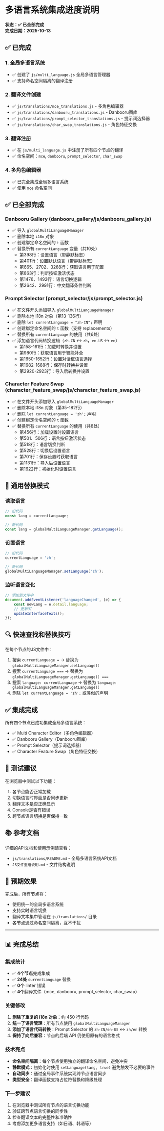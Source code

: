 # 多语言系统集成进度说明

**状态：✅ 已全部完成**  
**完成日期：2025-10-13**

## ✅ 已完成

### 1. 全局多语言系统
- ✅ 创建了 `js/multi_language.js` 全局多语言管理器
- ✅ 支持命名空间隔离的翻译注册

### 2. 翻译文件创建
- ✅ `js/translations/mce_translations.js` - 多角色编辑器
- ✅ `js/translations/danbooru_translations.js` - Danbooru图库
- ✅ `js/translations/prompt_selector_translations.js` - 提示词选择器
- ✅ `js/translations/char_swap_translations.js` - 角色特征交换

### 3. 翻译注册
- ✅ 在 `js/multi_language.js` 中注册了所有四个节点的翻译
- ✅ 命名空间：`mce`, `danbooru`, `prompt_selector`, `char_swap`

### 4. 多角色编辑器
- ✅ 已完全集成全局多语言系统
- ✅ 使用 `mce` 命名空间

## ✅ 已全部完成

### Danbooru Gallery (danbooru_gallery/js/danbooru_gallery.js)
- ✅ 导入 `globalMultiLanguageManager`
- ✅ 删除本地 `i18n` 对象
- ✅ 创建绑定命名空间的 `t` 函数
- ✅ 替换所有 `currentLanguage` 变量（共10处）
  - 第398行：设置语言（带静默标志）
  - 第401行：设置默认语言（带静默标志）
  - 第665、2702、3268行：获取语言用于配置
  - 第863行：判断按钮激活状态
  - 第1476、1492行：语言切换逻辑
  - 第2642、2991行：中文翻译条件判断

### Prompt Selector (prompt_selector/js/prompt_selector.js)
- ✅ 在文件开头添加导入 `globalMultiLanguageManager`
- ✅ 删除本地 i18n 对象（第13-136行）
- ✅ 删除 `let currentLanguage = "zh-CN";` 声明
- ✅ 创建绑定命名空间的 `t` 函数（支持 replacements）
- ✅ 替换所有 `currentLanguage` 的使用（共6处）
- ✅ 添加语言代码转换逻辑（`zh-CN` ↔ `zh`，`en-US` ↔ `en`）
  - 第158-161行：加载时转换并设置
  - 第980行：获取语言用于智能补全
  - 第1650-1652行：设置对话框语言选择
  - 第1682-1688行：保存时转换并设置
  - 第2920-2923行：导入后转换并设置

### Character Feature Swap (character_feature_swap/js/character_feature_swap.js)
- ✅ 在文件开头添加导入 `globalMultiLanguageManager`
- ✅ 删除本地 i18n 对象（第35-182行）
- ✅ 删除 `let currentLanguage = 'zh';` 声明
- ✅ 创建绑定命名空间的 `t` 函数
- ✅ 替换所有 `currentLanguage` 的使用（共8处）
  - 第456行：加载设置时设置语言
  - 第501、506行：语言按钮激活状态
  - 第518行：语言切换判断
  - 第528行：切换后设置语言
  - 第701行：保存设置时获取语言
  - 第1131行：导入后设置语言
  - 第1622行：初始化时设置语言

## 📝 通用替换模式

### 读取语言
```javascript
// 旧代码
const lang = currentLanguage;

// 新代码
const lang = globalMultiLanguageManager.getLanguage();
```

### 设置语言
```javascript
// 旧代码
currentLanguage = 'zh';

// 新代码  
globalMultiLanguageManager.setLanguage('zh');
```

### 监听语言变化
```javascript
// 添加到文件中
document.addEventListener('languageChanged', (e) => {
    const newLang = e.detail.language;
    // 更新UI
    updateInterfaceTexts();
});
```

## 🔍 快速查找和替换技巧

在每个节点的JS文件中：

1. 搜索 `currentLanguage =` → 替换为 `globalMultiLanguageManager.setLanguage()`
2. 搜索 `currentLanguage ===` → 替换为 `globalMultiLanguageManager.getLanguage() ===`
3. 搜索 `language: currentLanguage` → 替换为 `language: globalMultiLanguageManager.getLanguage()`
4. 删除 `let currentLanguage = 'zh';` 或类似的声明

## ✅ 集成完成

所有四个节点已成功集成全局多语言系统：
- ✅ Multi Character Editor（多角色编辑器）
- ✅ Danbooru Gallery（Danbooru图库）
- ✅ Prompt Selector（提示词选择器）
- ✅ Character Feature Swap（角色特征交换）

## 📝 测试建议

在浏览器中测试以下功能：

1. 各节点能否正常加载
2. 切换语言时界面是否同步更新
3. 翻译文本是否正确显示
4. Console是否有错误
5. 跨节点语言切换是否保持一致

## 📚 参考文档

详细的API文档和使用示例请查看：
- `js/translations/README.md` - 全局多语言系统API文档
- `JS文件重组说明.md` - 文件结构说明

## 🎯 预期效果

完成后，所有节点将：
- 使用统一的全局多语言系统
- 支持实时语言切换
- 翻译文本集中管理在 `js/translations/` 目录
- 各节点通过命名空间隔离，互不干扰

---

## 📊 完成总结

### 集成统计
- ✅ **4个节点**完成集成
- ✅ **24处** `currentLanguage` 替换
- ✅ **0个** linter 错误
- ✅ **4个**翻译文件（mce, danbooru, prompt_selector, char_swap）

### 关键修改
1. **删除了重复的 i18n 对象**：约 450 行代码
2. **统一了语言管理**：所有节点使用 `globalMultiLanguageManager`
3. **添加了语言代码转换**：Prompt Selector 的 `zh-CN/en-US` ↔ `zh/en` 转换
4. **保持了向后兼容**：节点的后端 API 仍使用原有的语言格式

### 技术亮点
- **命名空间隔离**：每个节点使用独立的翻译命名空间，避免冲突
- **静默模式**：初始化时使用 `setLanguage(lang, true)` 避免触发不必要的事件
- **自动同步**：通过全局事件系统实现跨节点语言同步
- **类型安全**：翻译函数支持占位符替换和降级处理

### 下一步建议
1. 在浏览器中测试所有节点的语言切换功能
2. 验证跨节点语言切换的同步性
3. 检查翻译文本的完整性和准确性
4. 考虑添加更多语言支持（如日语、韩语等）

